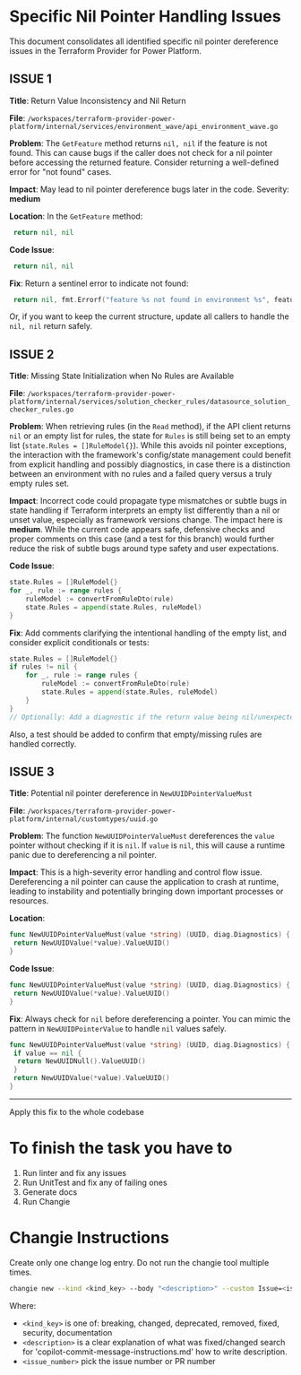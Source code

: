# Specific Nil Pointer Handling Issues

This document consolidates all identified specific nil pointer dereference issues in the Terraform Provider for Power Platform.

## ISSUE 1

**Title**: Return Value Inconsistency and Nil Return

**File**: `/workspaces/terraform-provider-power-platform/internal/services/environment_wave/api_environment_wave.go`

**Problem**: The `GetFeature` method returns `nil, nil` if the feature is not found. This can cause bugs if the caller does not check for a nil pointer before accessing the returned feature. Consider returning a well-defined error for "not found" cases.

**Impact**: May lead to nil pointer dereference bugs later in the code. Severity: **medium**

**Location**: In the `GetFeature` method:

```go
 return nil, nil
```

**Code Issue**:

```go
 return nil, nil
```

**Fix**: Return a sentinel error to indicate not found:

```go
 return nil, fmt.Errorf("feature %s not found in environment %s", featureName, environmentId)
```

Or, if you want to keep the current structure, update all callers to handle the `nil, nil` return safely.

## ISSUE 2

**Title**: Missing State Initialization when No Rules are Available

**File**: `/workspaces/terraform-provider-power-platform/internal/services/solution_checker_rules/datasource_solution_checker_rules.go`

**Problem**: When retrieving rules (in the `Read` method), if the API client returns `nil` or an empty list for rules, the state for `Rules` is still being set to an empty list (`state.Rules = []RuleModel{}`). While this avoids nil pointer exceptions, the interaction with the framework's config/state management could benefit from explicit handling and possibly diagnostics, in case there is a distinction between an environment with no rules and a failed query versus a truly empty rules set.

**Impact**: Incorrect code could propagate type mismatches or subtle bugs in state handling if Terraform interprets an empty list differently than a nil or unset value, especially as framework versions change. The impact here is **medium**. While the current code appears safe, defensive checks and proper comments on this case (and a test for this branch) would further reduce the risk of subtle bugs around type safety and user expectations.

**Code Issue**:

```go
state.Rules = []RuleModel{}
for _, rule := range rules {
    ruleModel := convertFromRuleDto(rule)
    state.Rules = append(state.Rules, ruleModel)
}
```

**Fix**: Add comments clarifying the intentional handling of the empty list, and consider explicit conditionals or tests:

```go
state.Rules = []RuleModel{}
if rules != nil {
    for _, rule := range rules {
        ruleModel := convertFromRuleDto(rule)
        state.Rules = append(state.Rules, ruleModel)
    }
}
// Optionally: Add a diagnostic if the return value being nil/unexpected is a data consistency issue
```

Also, a test should be added to confirm that empty/missing rules are handled correctly.

## ISSUE 3

**Title**: Potential nil pointer dereference in `NewUUIDPointerValueMust`

**File**: `/workspaces/terraform-provider-power-platform/internal/customtypes/uuid.go`

**Problem**: The function `NewUUIDPointerValueMust` dereferences the `value` pointer without checking if it is `nil`. If `value` is `nil`, this will cause a runtime panic due to dereferencing a nil pointer.

**Impact**: This is a high-severity error handling and control flow issue. Dereferencing a nil pointer can cause the application to crash at runtime, leading to instability and potentially bringing down important processes or resources.

**Location**:

```go
func NewUUIDPointerValueMust(value *string) (UUID, diag.Diagnostics) {
 return NewUUIDValue(*value).ValueUUID()
}
```

**Code Issue**:

```go
func NewUUIDPointerValueMust(value *string) (UUID, diag.Diagnostics) {
 return NewUUIDValue(*value).ValueUUID()
}
```

**Fix**: Always check for `nil` before dereferencing a pointer. You can mimic the pattern in `NewUUIDPointerValue` to handle `nil` values safely.

```go
func NewUUIDPointerValueMust(value *string) (UUID, diag.Diagnostics) {
 if value == nil {
  return NewUUIDNull().ValueUUID()
 }
 return NewUUIDValue(*value).ValueUUID()
}
```

---

Apply this fix to the whole codebase

# To finish the task you have to

1. Run linter and fix any issues
2. Run UnitTest and fix any of failing ones
3. Generate docs
4. Run Changie

# Changie Instructions

Create only one change log entry. Do not run the changie tool multiple times.

```bash
changie new --kind <kind_key> --body "<description>" --custom Issue=<issue_number>
```

Where:

- `<kind_key>` is one of: breaking, changed, deprecated, removed, fixed, security, documentation
- `<description>` is a clear explanation of what was fixed/changed search for 'copilot-commit-message-instructions.md' how to write description.
- `<issue_number>` pick the issue number or PR number
